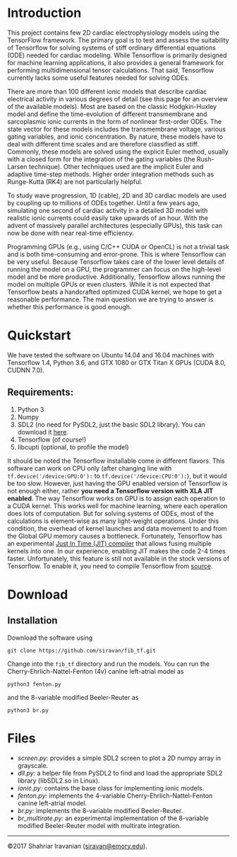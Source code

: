 # Introduction

This project contains few 2D cardiac electrophysiology models using the TensorFlow framework. The primary goal is to test and assess the suitability of Tensorflow for solving systems of stiff ordinary differential equations (ODE) needed for cardiac modeling. While Tensorflow is primarily designed for machine learning applications, it also provides a general framework for performing multidimensional tensor calculations. That said, Tensorflow currently lacks some useful features needed for solving ODEs.

There are more than 100 different ionic models that describe cardiac electrical activity in various degrees of detail (see this page for an overview of the available models). Most are based on the classic Hodgkin-Huxley model and define the time-evolution of different transmembrane and sarcoplasmic ionic currents in the form of nonlinear first-order ODEs. The state vector for these models includes the transmembrane voltage, various gating variables, and ionic concentration. By nature, these models have to deal with different time scales and are therefore classified as stiff. Commonly, these models are solved using the explicit Euler method, usually with a closed form for the integration of the gating variables (the Rush-Larsen technique). Other techniques used are the implicit Euler and adaptive time-step methods. Higher order integration methods such as Runge-Kutta (RK4) are not particularly helpful.

To study wave progression, 1D (cable), 2D and 3D cardiac models are used by coupling up to millions of ODEs together. Until a few years ago, simulating one second of cardiac activity in a detailed 3D model with realistic ionic currents could easily take upwards of an hour. With the advent of massively parallel architectures (especially GPUs), this task can now be done with near real-time efficiency.

Programming GPUs (e.g., using C/C++ CUDA or OpenCL) is not a trivial task and is both time-consuming and error-prone. This is where Tensorflow can be very useful. Because Tensorflow takes care of the lower level details of running the model on a GPU, the programmer can focus on the high-level model and be more productive. Additionally, Tensorflow allows running the model on multiple GPUs or even clusters. While it is not expected that Tensorflow beats a handcrafted optimized CUDA kernel, we hope to get a reasonable performance. The main question we are trying to answer is whether this performance is good enough.

# Quickstart

We have tested the software on Ubuntu 14.04 and 16.04 machines with Tensorflow 1.4, Python 3.6, and GTX 1080 or GTX Titan X GPUs (CUDA 8.0, CUDNN 7.0). 

## Requirements:

  1. Python 3
  2. Numpy
  3. SDL2 (no need for PySDL2, just the basic SDL2 library). You can download it [here](https://wiki.libsdl.org/Installation).
  4. Tensorflow (of course!)
  5. libcupti (optional, to profile the model)

It should be noted the Tensorflow installable come in different flavors. This software can work on CPU only (after changing line with `tf.device('/device:GPU:0'):` to `tf.device('/device:CPU:0'):`), but it would be too slow. However, just having the GPU enabled version of Tensorflow is not enough either, rather **you need a Tensorflow version with XLA JIT enabled**. The way Tensorflow works on GPU is to assign each operation to a CUDA kernel. This works well for machine learning, where each operation does lots of computation. But for solving systems of ODEs, most of the calculations is element-wise as many light-weight operations. Under this condition, the overhead of kernel launches and data movement to and from the Global GPU memory causes a bottleneck. Fortunately, Tensorflow has an experimental [Just In Time (JIT) compiler](https://www.tensorflow.org/performance/xla/jit) that allows fusing multiple kernels into one. In our experience, enabling JIT makes the code 2-4 times faster. Unfortunately, this feature is still not available in the stock versions of Tensorflow. To enable it, you need to compile Tensorflow from [source](https://www.tensorflow.org/install/install_sources).

# Download

## Installation

Download the software using

`git clone https://github.com/siravan/fib_tf.git`

Change into the `fib_tf` directory and run the models. You can run the Cherry-Ehrlich-Nattel-Fenton (4v) canine left-atrial model as

`python3 fenton.py`

and the 8-variable modified Beeler-Reuter as

`python3 br.py`

# Files

- *screen.py:* provides a simple SDL2 screen to plot a 2D numpy array in grayscale.
- *dll.py:* a helper file from PySDL2 to find and load the appropriate SDL2 library (libSDL2.so in Linux).
- *ionic.py:* contains the base class for implementing ionic models. 
- *fenton.py:* implements the 4-variable Cherry-Ehrlich-Nattel-Fenton canine left-atrial model.
- *br.py:* implements the 8-variable modified Beeler-Reuter.
- *br_multirate.py:* an experimental implementation of the 8-variable modified Beeler-Reuter model with multirate integration. 


---
©2017 Shahriar Iravanian (siravan@emory.edu). 


